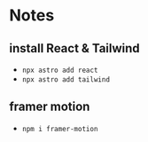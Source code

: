 # Notes

## install React & Tailwind
- `npx astro add react`
- `npx astro add tailwind`

## framer motion
- `npm i framer-motion`